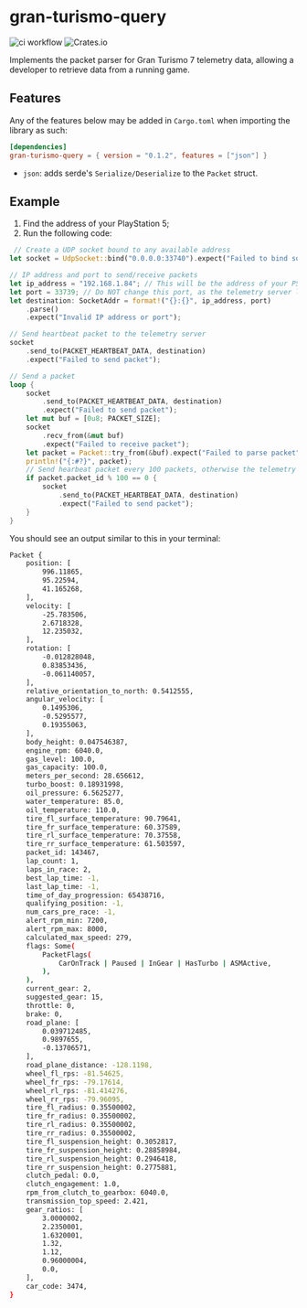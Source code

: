 # gran-turismo-query

![ci workflow](https://github.com/carlos-menezes/gran-turismo-query/actions/workflows/ci.yml/badge.svg)
![Crates.io](https://img.shields.io/crates/v/gran-turismo-query)

Implements the packet parser for Gran Turismo 7 telemetry data, allowing a developer to retrieve data from a running game.

## Features

Any of the features below may be added in `Cargo.toml` when importing the library as such:

```toml
[dependencies]
gran-turismo-query = { version = "0.1.2", features = ["json"] }
```

- `json`: adds serde's `Serialize/Deserialize` to the `Packet` struct.

## Example

1. Find the address of your PlayStation 5;
2. Run the following code:

```rs
 // Create a UDP socket bound to any available address
let socket = UdpSocket::bind("0.0.0.0:33740").expect("Failed to bind socket");

// IP address and port to send/receive packets
let ip_address = "192.168.1.84"; // This will be the address of your PS5
let port = 33739; // Do NOT change this port, as the telemetry server listens to incoming packets on this port
let destination: SocketAddr = format!("{}:{}", ip_address, port)
    .parse()
    .expect("Invalid IP address or port");

// Send heartbeat packet to the telemetry server
socket
    .send_to(PACKET_HEARTBEAT_DATA, destination)
    .expect("Failed to send packet");

// Send a packet
loop {
    socket
        .send_to(PACKET_HEARTBEAT_DATA, destination)
        .expect("Failed to send packet");
    let mut buf = [0u8; PACKET_SIZE];
    socket
        .recv_from(&mut buf)
        .expect("Failed to receive packet");
    let packet = Packet::try_from(&buf).expect("Failed to parse packet");
    println!("{:#?}", packet);
    // Send hearbeat packet every 100 packets, otherwise the telemetry server will assume this client is dead
    if packet.packet_id % 100 == 0 {
        socket
            .send_to(PACKET_HEARTBEAT_DATA, destination)
            .expect("Failed to send packet");
    }   
}
```

You should see an output similar to this in your terminal:

```sh
Packet {
    position: [
        996.11865,
        95.22594,
        41.165268,
    ],
    velocity: [
        -25.783506,
        2.6718328,
        12.235032,
    ],
    rotation: [
        -0.012828048,
        0.83853436,
        -0.061140057,
    ],
    relative_orientation_to_north: 0.5412555,
    angular_velocity: [
        0.1495306,
        -0.5295577,
        0.19355063,
    ],
    body_height: 0.047546387,
    engine_rpm: 6040.0,
    gas_level: 100.0,
    gas_capacity: 100.0,
    meters_per_second: 28.656612,
    turbo_boost: 0.18931998,
    oil_pressure: 6.5625277,
    water_temperature: 85.0,
    oil_temperature: 110.0,
    tire_fl_surface_temperature: 90.79641,
    tire_fr_surface_temperature: 60.37589,
    tire_rl_surface_temperature: 70.37558,
    tire_rr_surface_temperature: 61.503597,
    packet_id: 143467,
    lap_count: 1,
    laps_in_race: 2,
    best_lap_time: -1,
    last_lap_time: -1,
    time_of_day_progression: 65438716,
    qualifying_position: -1,
    num_cars_pre_race: -1,
    alert_rpm_min: 7200,
    alert_rpm_max: 8000,
    calculated_max_speed: 279,
    flags: Some(
        PacketFlags(
            CarOnTrack | Paused | InGear | HasTurbo | ASMActive,
        ),
    ),
    current_gear: 2,
    suggested_gear: 15,
    throttle: 0,
    brake: 0,
    road_plane: [
        0.039712485,
        0.9897655,
        -0.13706571,
    ],
    road_plane_distance: -128.1198,
    wheel_fl_rps: -81.54625,
    wheel_fr_rps: -79.17614,
    wheel_rl_rps: -81.414276,
    wheel_rr_rps: -79.96095,
    tire_fl_radius: 0.35500002,
    tire_fr_radius: 0.35500002,
    tire_rl_radius: 0.35500002,
    tire_rr_radius: 0.35500002,
    tire_fl_suspension_height: 0.3052817,
    tire_fr_suspension_height: 0.28858984,
    tire_rl_suspension_height: 0.2946418,
    tire_rr_suspension_height: 0.2775881,
    clutch_pedal: 0.0,
    clutch_engagement: 1.0,
    rpm_from_clutch_to_gearbox: 6040.0,
    transmission_top_speed: 2.421,
    gear_ratios: [
        3.0000002,
        2.2350001,
        1.6320001,
        1.32,
        1.12,
        0.96000004,
        0.0,
    ],
    car_code: 3474,
}
```